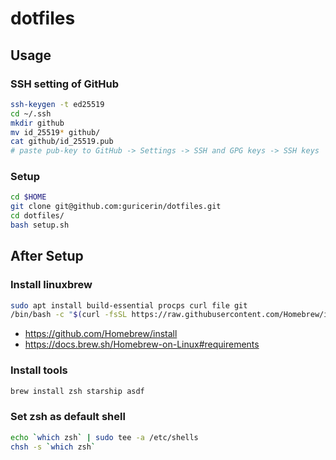 # dotfiles

## Usage

### SSH setting of GitHub

```sh
ssh-keygen -t ed25519
cd ~/.ssh
mkdir github
mv id_25519* github/
cat github/id_25519.pub
# paste pub-key to GitHub -> Settings -> SSH and GPG keys -> SSH keys
```

### Setup

```sh
cd $HOME
git clone git@github.com:guricerin/dotfiles.git
cd dotfiles/
bash setup.sh
```

## After Setup

### Install linuxbrew

```sh
sudo apt install build-essential procps curl file git
/bin/bash -c "$(curl -fsSL https://raw.githubusercontent.com/Homebrew/install/HEAD/install.sh)"
```

- https://github.com/Homebrew/install
- https://docs.brew.sh/Homebrew-on-Linux#requirements

### Install tools

```sh
brew install zsh starship asdf
```

### Set zsh as default shell

```sh
echo `which zsh` | sudo tee -a /etc/shells
chsh -s `which zsh`
```
